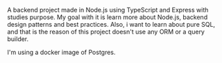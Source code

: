A backend project made in Node.js using TypeScript and Express with studies purpose. My goal with it is learn more about Node.js, backend design patterns and best practices. Also, i want to learn about pure SQL, and that is the reason of this project doesn't use any ORM or a query builder.

I'm using a docker image of Postgres.
